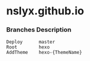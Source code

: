 # nslyx.github.io

### Branches Description
    Deploy      master  
    Root        hexo
    AddTheme    hexo-{ThemeName}